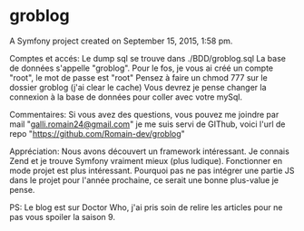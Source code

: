 groblog
=======

A Symfony project created on September 15, 2015, 1:58 pm.

Comptes et accés:
Le dump sql se trouve dans ./BDD/groblog.sql
La base de données s'appelle "groblog".
Pour le fos, je vous ai créé un compte "root", le mot de passe est "root"
Pensez à faire un chmod 777 sur le dossier groblog (j'ai clear le cache)
Vous devrez je pense changer la connexion à la base de données pour coller avec votre mySql.

Commentaires:
Si vous avez des questions, vous pouvez me joindre par mail "galli.romain24@gmail.com"
je me suis servi de GIThub, voici l'url de repo "https://github.com/Romain-dev/groblog"

Appréciation:
Nous avons découvert un framework intéressant. Je connais Zend et je trouve
Symfony vraiment mieux (plus ludique). Fonctionner en mode projet est plus intéressant.
Pourquoi pas ne pas intégrer une partie JS dans le projet pour l'année prochaine, ce serait une bonne plus-value je pense.

PS: Le blog est sur Doctor Who, j'ai pris soin de relire les articles pour ne pas
vous spoiler la saison 9.

